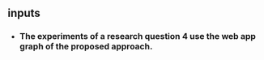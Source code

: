 ## inputs
+ ### The experiments of a research question 4 use the web app graph of the proposed approach.